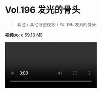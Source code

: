 # Vol.196 发光的骨头

> 其他 / 其他原创视频 / Vol.196 发光的骨头

**视频大小**: 59.13 MB

<div class="video"><video src="https://file.hsyhx.top/video/混乱博物馆/Vol/196.mp4" controls preload>🤔 您的浏览器不支持 video 标签</video></div>